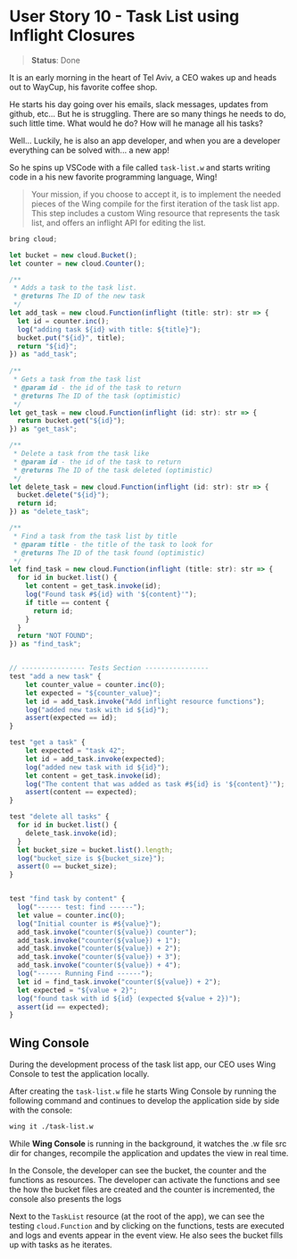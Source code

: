 # User Story 10 - Task List using Inflight Closures

> **Status**: Done

It is an early morning in the heart of Tel Aviv, a CEO wakes up and heads out to WayCup, his favorite coffee shop.

He starts his day going over his emails, slack messages, updates from github, etc... But he is struggling. There are
so many things he needs to do, such little time. What would he do? How will he manage all his tasks?

Well... Luckily, he is also an app developer, and when you are a developer everything can be solved with... a new app!

So he spins up VSCode with a file called `task-list.w` and starts writing code in a his new favorite
programming language, Wing!

> Your mission, if you choose to accept it, is to implement the needed pieces of the Wing compile
> for the first iteration of the task list app. This step includes a custom Wing resource that
> represents the task list, and offers an inflight API for editing the list.

```js
bring cloud;

let bucket = new cloud.Bucket();
let counter = new cloud.Counter();

/**
 * Adds a task to the task list.
 * @returns The ID of the new task
 */
let add_task = new cloud.Function(inflight (title: str): str => {
  let id = counter.inc();
  log("adding task ${id} with title: ${title}");
  bucket.put("${id}", title);
  return "${id}";
}) as "add_task";
  
/**
 * Gets a task from the task list 
 * @param id - the id of the task to return
 * @returns The ID of the task (optimistic)
 */
let get_task = new cloud.Function(inflight (id: str): str => {
  return bucket.get("${id}");
}) as "get_task";

/**
 * Delete a task from the task like
 * @param id - the id of the task to return
 * @returns The ID of the task deleted (optimistic)
 */
let delete_task = new cloud.Function(inflight (id: str): str => {
  bucket.delete("${id}");
  return id;
}) as "delete_task";

/**
 * Find a task from the task list by title
 * @param title - the title of the task to look for
 * @returns The ID of the task found (optimistic)
 */
let find_task = new cloud.Function(inflight (title: str): str => {
  for id in bucket.list() {
    let content = get_task.invoke(id);
    log("Found task #${id} with '${content}'");
    if title == content {
      return id;
    }
  }
  return "NOT FOUND";
}) as "find_task";


// ---------------- Tests Section ---------------- 
test "add a new task" {
    let counter_value = counter.inc(0);
    let expected = "${counter_value}";
    let id = add_task.invoke("Add inflight resource functions");
    log("added new task with id ${id}");
    assert(expected == id);
}

test "get a task" {
    let expected = "task 42";
    let id = add_task.invoke(expected);
    log("added new task with id ${id}");
    let content = get_task.invoke(id);
    log("The content that was added as task #${id} is '${content}'");
    assert(content == expected);
}

test "delete all tasks" {
  for id in bucket.list() {
    delete_task.invoke(id); 
  }
  let bucket_size = bucket.list().length;
  log("bucket_size is ${bucket_size}");
  assert(0 == bucket_size);
}


test "find task by content" {
  log("------ test: find ------");
  let value = counter.inc(0);
  log("Initial counter is #${value}");
  add_task.invoke("counter(${value}) counter"); 
  add_task.invoke("counter(${value}) + 1");
  add_task.invoke("counter(${value}) + 2");
  add_task.invoke("counter(${value}) + 3");
  add_task.invoke("counter(${value}) + 4");
  log("------ Running Find ------");
  let id = find_task.invoke("counter(${value}) + 2");
  let expected = "${value + 2}"; 
  log("found task with id ${id} (expected ${value + 2})");
  assert(id == expected);
}
```

## Wing Console

During the development process of the task list app, our CEO uses Wing Console to test the application locally.

After creating the `task-list.w` file he starts Wing Console by running the following command and continues to 
develop the application side by side with the console:

```sh
wing it ./task-list.w
``` 

While **Wing Console** is running in the background, it watches the .w file src dir for changes, 
recompile the application and updates the view in real time.

In the Console, the developer can see the  bucket, the counter and the functions as resources. The developer can activate the functions and see the how the bucket files are created and the counter is incremented, the console also presents the logs

Next to the `TaskList` resource (at the root of the app), we can see the testing `cloud.Function` and
by clicking on the functions, tests are executed and logs and events appear in the event view.
He also sees the bucket fills up with tasks as he iterates.
